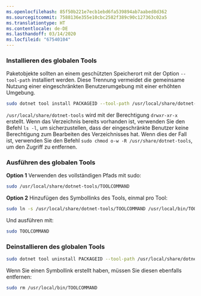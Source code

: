 ```yaml
---
ms.openlocfilehash: 85f50b221e7ecb1ebd6fa539894ab7aabed8d362
ms.sourcegitcommit: 7588136e355e10cbc2582f389c90c127363c02a5
ms.translationtype: HT
ms.contentlocale: de-DE
ms.lasthandoff: 03/14/2020
ms.locfileid: "67540104"
---
```

### <a name="install-the-global-tool"></a>Installieren des globalen Tools

Paketobjekte sollten an einem geschützten Speicherort mit der Option `--tool-path` installiert werden. Diese Trennung vermeidet die gemeinsame Nutzung einer eingeschränkten Benutzerumgebung mit einer erhöhten Umgebung.

```bash
sudo dotnet tool install PACKAGEID --tool-path /usr/local/share/dotnet-tools
```

`/usr/local/share/dotnet-tools` wird mit der Berechtigung `drwxr-xr-x` erstellt. Wenn das Verzeichnis bereits vorhanden ist, verwenden Sie den Befehl `ls -l`, um sicherzustellen, dass der eingeschränkte Benutzer keine Berechtigung zum Bearbeiten des Verzeichnisses hat. Wenn dies der Fall ist, verwenden Sie den Befehl `sudo chmod o-w -R /usr/share/dotnet-tools`, um den Zugriff zu entfernen.

### <a name="run-the-global-tool"></a>Ausführen des globalen Tools

**Option 1** Verwenden des vollständigen Pfads mit sudo:

```bash
sudo /usr/local/share/dotnet-tools/TOOLCOMMAND
```

**Option 2** Hinzufügen des Symbollinks des Tools, einmal pro Tool:

```bash
sudo ln -s /usr/local/share/dotnet-tools/TOOLCOMMAND /usr/local/bin/TOOLCOMMAND
```

Und ausführen mit:

```bash
sudo TOOLCOMMAND
```

### <a name="uninstall-the-global-tool"></a>Deinstallieren des globalen Tools

```bash
sudo dotnet tool uninstall PACKAGEID --tool-path /usr/local/share/dotnet-tools
```

Wenn Sie einen Symbollink erstellt haben, müssen Sie diesen ebenfalls entfernen:

```bash
sudo rm /usr/local/bin/TOOLCOMMAND
```
